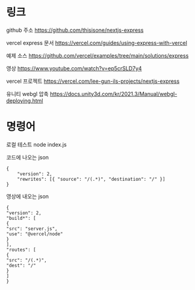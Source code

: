 # 링크

github 주소
https://github.com/thisisone/nextjs-express

vercel express 문서
https://vercel.com/guides/using-express-with-vercel

예제 소스
https://github.com/vercel/examples/tree/main/solutions/express

영상
https://www.youtube.com/watch?v=ep5crSLD7y4

vercel 프로젝트
https://vercel.com/lee-gun-ils-projects/nextjs-express

유니티 webgl 압축
https://docs.unity3d.com/kr/2021.3/Manual/webgl-deploying.html

# 명령어

로컬 테스트
node index.js

코드에 나오는 json

```
{
	"version": 2,
	"rewrites": [{ "source": "/(.*)", "destination": "/" }]
}
```

영상에 내오는 json

```
{
"version": 2,
"build*": [
{
"src": "server.js",
"use": "@vercel/node"
}
],
"routes": [
{
"src": "/(.*)",
"dest": "/"
}
]
}
```
